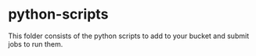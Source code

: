 # python-scripts

This folder consists of the python scripts to add to your bucket and submit jobs to run them.
